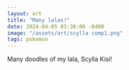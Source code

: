 ```yaml
---
layout: art
title: "Many lalas!"
date: 2024-04-05 03:38:00 -0400
image: "/assets/art/scylla comp1.png"
tags: pokemon
---
```


Many doodles of my lala, Scylla Kisi!